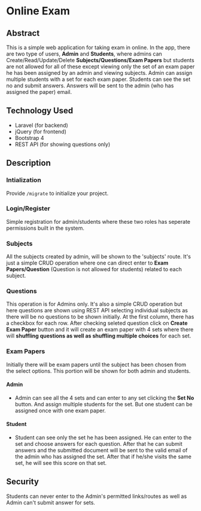 # Online Exam

## Abstract

This is a simple web application for taking exam in online. In the app, there are two type of users, **Admin** and **Students**, where admins can Create/Read/Update/Delete **Subjects/Questions/Exam Papers** but students are not allowed for all of these except viewing only the set of an exam paper he has been assigned by an admin and viewing subjects. Admin can assign multiple students with a set for each exam paper. Students can see the set no and submit answers. Answers will be sent to the admin (who has assigned the paper) email.

## Technology Used

- Laravel (for backend)
- jQuery (for frontend)
- Bootstrap 4
- REST API (for showing questions only)


## Description

### Intialization
Provide `/migrate` to initialize your project.

### Login/Register

Simple registration for admin/students where these two roles has seperate permissions built in the system. 

### Subjects

All the subjects created by admin, will be shown to the 'subjects' route. It's just a simple CRUD operation where one can direct enter to **Exam Papers/Question** (Question is not allowed for students) related to each subject.

### Questions

This operation is for Admins only. It's also a simple CRUD operation but here questions are shown using REST API selecting individual subjects as there will be no questions to be shown initially. At the first column, there has a checkbox for each row. After checking seleted question click on **Create Exam Paper** button and it will create an exam paper with 4 sets where there will **shuffling questions as well as shuffling multiple choices** for each set.

### Exam Papers

Initially there will be exam papers until the subject has been chosen from the select options. This portion will be shown for both admin and students.

#### Admin
- Admin can see all the 4 sets and can enter to any set clicking the **Set No** button. And assign multiple students for the set. But one student can be assigned once with one exam paper.

#### Student
- Student can see only the set he has been assigned. He can enter to the set and choose answers for each question. After that he can submit answers and the submitted document  will be sent to the valid email of the admin who has assigned the set. After that if he/she visits the same set, he will see this score on that set.


## Security

Students can never enter to the Admin's permitted links/routes as well as Admin can't submit answer for sets.

